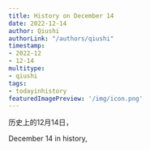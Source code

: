 ```yaml
---
title: History on December 14
date: 2022-12-14
author: Qiushi 
authorLink: "/authors/qiushi"
timestamp: 
- 2022-12
- 12-14
multitype: 
- qiushi
tags: 
- todayinhistory
featuredImagePreview: '/img/icon.png'
---
```









历史上的12月14日，

December 14 in history, 

<!--more-->


